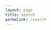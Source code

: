 ```yaml
---
layout: page
title: Search
permalink: /search
---
```


<div id="search"></div>

<div class="post-list" id="search-hits">
</div>
<link rel="stylesheet" href="https://cdn.jsdelivr.net/npm/@algolia/algoliasearch-netlify-frontend@1/dist/algoliasearchNetlify.css" />
<script type="text/javascript" src="https://cdn.jsdelivr.net/npm/@algolia/algoliasearch-netlify-frontend@1/dist/algoliasearchNetlify.js"></script>
<script type="text/javascript">
  algoliasearchNetlify({
    appId: 'BGF57BCC8H',
    apiKey: 'd5f055680f96a3284c0d448b654e198a',
    siteId: '777455cf-95e4-4e36-96b8-dffb1428e7ae',
    branch: 'master',
    selector: 'div#search',
  });
</script>
